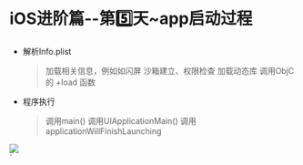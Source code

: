 # iOS进阶篇--第5️⃣天~app启动过程


* 解析Info.plist
    > 加载相关信息，例如如闪屏
    > 沙箱建立、权限检查
加载动态库
调用ObjC的 +load 函数
* 程序执行
    > 调用main()
    > 调用UIApplicationMain()
    > 调用applicationWillFinishLaunching




![](https://github.com/liyuunxiangGit/iOS--InterviewQuestions/blob/master/imageFile/app启动过程.PNG)<br>
`